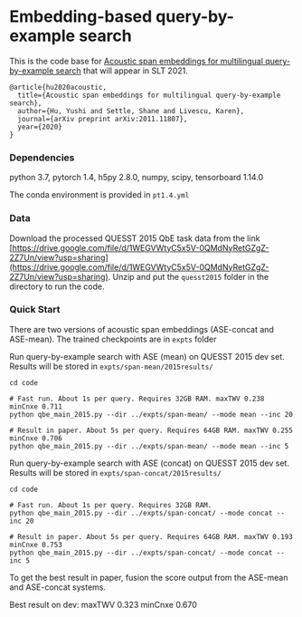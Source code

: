 # Embedding-based query-by-example search

This is the code base for [Acoustic span embeddings for multilingual query-by-example search](https://arxiv.org/pdf/2011.11807.pdf) that will appear in SLT 2021.

```
@article{hu2020acoustic,
  title={Acoustic span embeddings for multilingual query-by-example search},
  author={Hu, Yushi and Settle, Shane and Livescu, Karen},
  journal={arXiv preprint arXiv:2011.11807},
  year={2020}
}
```

### Dependencies
python 3.7, pytorch 1.4, h5py 2.8.0, numpy, scipy, tensorboard 1.14.0

The conda environment is provided in `pt1.4.yml`

### Data
Download the processed QUESST 2015 QbE task data from the link [https://drive.google.com/file/d/1WEGVWtyC5x5V-0QMdNyRetGZgZ-2Z7Un/view?usp=sharing](https://drive.google.com/file/d/1WEGVWtyC5x5V-0QMdNyRetGZgZ-2Z7Un/view?usp=sharing). Unzip and put the `quesst2015` folder in the directory to run the code.

### Quick Start
There are two versions of acoustic span embeddings (ASE-concat and ASE-mean). The trained checkpoints are in `expts` folder

Run query-by-example search with ASE (mean) on QUESST 2015 dev set. Results will be stored in `expts/span-mean/2015results/`
```
cd code

# Fast run. About 1s per query. Requires 32GB RAM. maxTWV 0.238  minCnxe 0.711
python qbe_main_2015.py --dir ../expts/span-mean/ --mode mean --inc 20

# Result in paper. About 5s per query. Requires 64GB RAM. maxTWV 0.255  minCnxe 0.706
python qbe_main_2015.py --dir ../expts/span-mean/ --mode mean --inc 5
```

Run query-by-example search with ASE (concat) on QUESST 2015 dev set. Results will be stored in `expts/span-concat/2015results/`
```
cd code

# Fast run. About 1s per query. Requires 32GB RAM.
python qbe_main_2015.py --dir ../expts/span-concat/ --mode concat --inc 20

# Result in paper. About 5s per query. Requires 64GB RAM. maxTWV 0.193  minCnxe 0.753
python qbe_main_2015.py --dir ../expts/span-concat/ --mode concat --inc 5
```
To get the best result in paper, fusion the score output from the ASE-mean and ASE-concat systems.

Best result on dev: maxTWV 0.323  minCnxe 0.670
